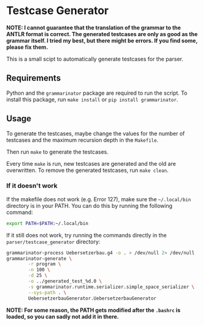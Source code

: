 # Testcase Generator

**NOTE: I cannot guarantee that the translation of the grammar to the ANTLR format is correct. The generated testcases are only as good as the grammar itself. I tried my best, but there might be errors. If you find some, please fix them.**

This is a small scipt to automatically generate testcases for the parser.

## Requirements

Python and the `grammarinator` package are required to run the script. To install this package, run `make install` or `pip install grammarinator`.

## Usage

To generate the testcases, maybe change the values for the number of testcases and the maximum recursion depth in the `Makefile`. 

Then run `make` to generate the testcases.

Every time `make` is run, new testcases are generated and the old are overwritten. To remove the generated testcases, run `make clean`.

### If it doesn't work

If the makefile does not work (e.g. Error 127), make sure the `~/.local/bin` directory is in your PATH. You can do this by running the following command:

```bash
export PATH=$PATH:~/.local/bin
```

If it still does not work, try running the commands directly in the `parser/testcase_generator` directory:

```bash
grammarinator-process Uebersetzerbau.g4 -o . > /dev/null 2> /dev/null
grammarinator-generate \
		-r program \
		-n 100 \
		-d 25 \
		-o ../generated_test_%d.0 \
		-s grammarinator.runtime.serializer.simple_space_serializer \
		--sys-path . \
		UebersetzerbauGenerator.UebersetzerbauGenerator
```

**NOTE: For some reason, the PATH gets modified after the `.bashrc` is loaded, so you can sadly not add it in there.**
